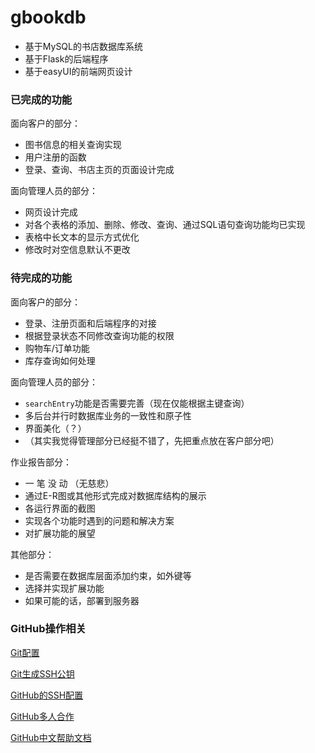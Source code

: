 # gbookdb
 - 基于MySQL的书店数据库系统
 - 基于Flask的后端程序
 - 基于easyUI的前端网页设计

### 已完成的功能
面向客户的部分：
 - 图书信息的相关查询实现
 - 用户注册的函数
 - 登录、查询、书店主页的页面设计完成

面向管理人员的部分：
 - 网页设计完成
 - 对各个表格的添加、删除、修改、查询、通过SQL语句查询功能均已实现
 - 表格中长文本的显示方式优化
 - 修改时对空信息默认不更改

### 待完成的功能
面向客户的部分：
 - 登录、注册页面和后端程序的对接
 - 根据登录状态不同修改查询功能的权限
 - 购物车/订单功能
 - 库存查询如何处理

面向管理人员的部分：
 - ```searchEntry```功能是否需要完善（现在仅能根据主键查询）
 - 多后台并行时数据库业务的一致性和原子性
 - 界面美化（？）
 - （其实我觉得管理部分已经挺不错了，先把重点放在客户部分吧）

作业报告部分：
 - 一 笔 没 动 （无慈悲）
 - 通过E-R图或其他形式完成对数据库结构的展示
 - 各运行界面的截图
 - 实现各个功能时遇到的问题和解决方案
 - 对扩展功能的展望

其他部分：
 - 是否需要在数据库层面添加约束，如外键等
 - 选择并实现扩展功能
 - 如果可能的话，部署到服务器

### GitHub操作相关
[Git配置](https://git-scm.com/book/zh/v2/%E8%B5%B7%E6%AD%A5-%E5%88%9D%E6%AC%A1%E8%BF%90%E8%A1%8C-Git-%E5%89%8D%E7%9A%84%E9%85%8D%E7%BD%AE)

[Git生成SSH公钥](https://git-scm.com/book/zh/v2/%E6%9C%8D%E5%8A%A1%E5%99%A8%E4%B8%8A%E7%9A%84-Git-%E7%94%9F%E6%88%90-SSH-%E5%85%AC%E9%92%A5)

[GitHub的SSH配置](https://help.github.com/cn/github/authenticating-to-github/connecting-to-github-with-ssh)

[GitHub多人合作](https://www.cnblogs.com/schaepher/p/4933873.html)

[GitHub中文帮助文档](https://help.github.com/cn)
